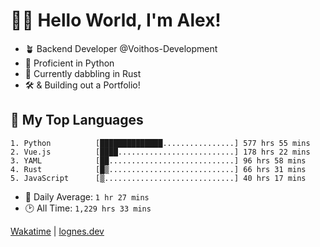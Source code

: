 # 🎷🐛 Hello World, I'm Alex!

- 🪴 Backend Developer @Voithos-Development
- 🐍 Proficient in Python
- 🦀 Currently dabbling in Rust
- 🛠️ & Building out a Portfolio!

## 💚 My Top Languages
```
1. Python          [██████████████................] 577 hrs 55 mins
2. Vue.js          [████..........................] 178 hrs 22 mins
3. YAML            [██............................] 96 hrs 58 mins
4. Rust            [█▒............................] 66 hrs 31 mins
5. JavaScript      [▒.............................] 40 hrs 17 mins
```
- 💪 Daily Average: `1 hr 27 mins`
- 🕑 All Time: `1,229 hrs 33 mins`

[Wakatime](https://wakatime.com/@lognes) | [lognes.dev](https://lognes.dev)